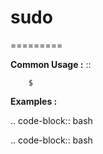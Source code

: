 # sudo
=========



**Common Usage :**  ::

		$ 
		

**Examples :**

.. code-block:: bash


.. code-block:: bash